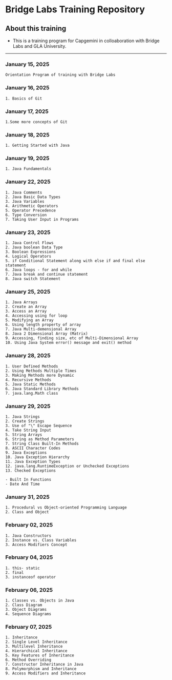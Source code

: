 # Bridge Labs Training Repository
## About this training
- This is a training program for Capgemini in colloaboration with Bridge Labs and GLA University.

---

### January 15, 2025
    Orientation Program of training with Bridge Labs


### January 16, 2025
    1. Basics of Git


### January 17, 2025
    1.Some more concepts of Git


### January 18, 2025
    1. Getting Started with Java

  
### January 19, 2025
    1. Java Fundamentals

### January 22, 2025
    1. Java Comments
    2. Java Basic Data Types
    3. Java Variables
    4. Arithmetic Operators
    5. Operator Precedence
    6. Type Conversion
    7. Taking User Input in Programs

### January 23, 2025 
    1. Java Control Flows
    2. Java boolean Data Type
    3. Boolean Expressions
    4. Logical Operators
    5. if Conditional Statement along with else if and final else statement
    6. Java loops - for and while
    7. Java break and continue statement
    8. Java switch Statement  

### January 25, 2025
    1. Java Arrays
    2. Create an Array
    3. Access an Array
    4. Accessing using for loop
    5. Modifying an Array
    6. Using length property of array
    7. Java Multi-demensional Array
    8. Java 2 Dimensional Array (Matrix)
    9. Accessing, finding size, etc of Multi-Dimensional Array
    10. Using Java System error() message and exit() method

### January 28, 2025
    1. User Defined Methods
    2. Using Methods Multiple Times
    3. Making Methods more Dynamic
    4. Recursive Methods
    5. Java Static Methods
    6. Java Standard Library Methods
    7. java.lang.Math class

### January 29, 2025
    1. Java Strings
    2. Create Strings
    3. Use of "\" Escape Sequence
    4. Take String Input
    5. String Arrays
    6. String as Method Parameters
    7. String Class Built-In Methods
    8. ASCII Character Codes
    9. Java Exceptions
    10. Java Exception Hierarchy
    11. Java Exception Types
    12. java.lang.RuntimeException or Unchecked Exceptions
    13. Checked Exceptions

    - Built In Functions
    - Date And Time

### January 31, 2025
    1. Procedural vs Object-oriented Programming Language
    2. Class and Object

### February 02, 2025
    1. Java Constructors
    2. Instance vs. Class Variables
    3. Access Modifiers Concept

### February 04, 2025
    1. this- static
    2. final
    3. instanceof operator

### February 06, 2025
    1. Classes vs. Objects in Java
    2. Class Diagram
    3. Object Diagrams
    4. Sequence Diagrams

### February 07, 2025
    1. Inheritance
    2. Single Level Inheritance
    3. Multilevel Inheritance
    4. Hierarchical Inheritance
    5. Key Features of Inheritance
    6. Method Overriding
    7. Constructor Inheritance in Java
    8. Polymorphism and Inheritance
    9. Access Modifiers and Inheritance

    
